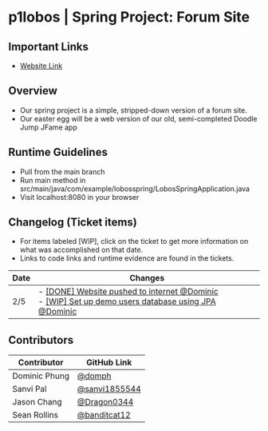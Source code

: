 # p1lobos | Spring Project: Forum Site

## Important Links
- [Website Link](https://apcsa-lobos-spring.azurewebsites.net)

## Overview
- Our spring project is a simple, stripped-down version of a forum site.
- Our easter egg will be a web version of our old, semi-completed Doodle Jump JFame app

## Runtime Guidelines
- Pull from the main branch
- Run main method in src/main/java/com/example/lobosspring/LobosSpringApplication.java
- Visit localhost:8080 in your browser

## Changelog (Ticket items)
- For items labeled [WIP], click on the ticket to get more information on what was accomplished on that date.
- Links to code links and runtime evidence are found in the tickets.

Date | Changes |
----------- | ----------- |
2/5 | - [[DONE] Website pushed to internet @Dominic](https://github.com/sanvi1855544/springproject/issues/6) <br> - [[WIP] Set up demo users database using JPA @Dominic](https://github.com/sanvi1855544/springproject/issues/1)

## Contributors
Contributor | GitHub Link |
----------- | ----------- |
Dominic Phung | [@domph](https://github.com/domph) |
Sanvi Pal | [@sanvi1855544](https://github.com/sanvi1855544) |
Jason Chang | [@Dragon0344](https://github.com/Dragon0344) |
Sean Rollins | [@banditcat12](https://github.com/banditcat12) |

